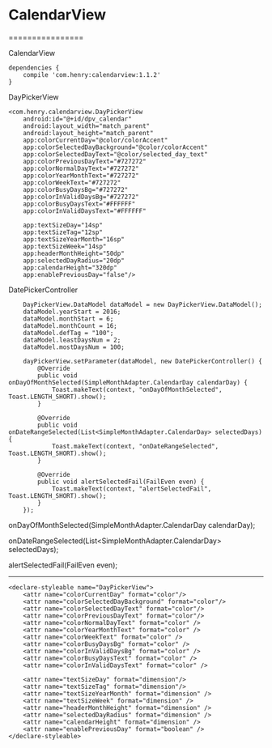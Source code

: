 # CalendarView
================

CalendarView
 
	dependencies {
	    compile 'com.henry:calendarview:1.1.2'
	}
 
DayPickerView


    <com.henry.calendarview.DayPickerView
        android:id="@+id/dpv_calendar"
        android:layout_width="match_parent"
        android:layout_height="match_parent"
        app:colorCurrentDay="@color/colorAccent"
        app:colorSelectedDayBackground="@color/colorAccent"
        app:colorSelectedDayText="@color/selected_day_text"
        app:colorPreviousDayText="#727272"
        app:colorNormalDayText="#727272"
        app:colorYearMonthText="#727272"
        app:colorWeekText="#727272"
        app:colorBusyDaysBg="#727272"
        app:colorInValidDaysBg="#727272"
        app:colorBusyDaysText="#FFFFFF"
        app:colorInValidDaysText="#FFFFFF"

        app:textSizeDay="14sp"
        app:textSizeTag="12sp"
        app:textSizeYearMonth="16sp"
        app:textSizeWeek="14sp"
        app:headerMonthHeight="50dp"
        app:selectedDayRadius="20dp"
        app:calendarHeight="320dp"
        app:enablePreviousDay="false"/>
         


DatePickerController

        DayPickerView.DataModel dataModel = new DayPickerView.DataModel();
        dataModel.yearStart = 2016;
        dataModel.monthStart = 6;
        dataModel.monthCount = 16;
        dataModel.defTag = "100";
        dataModel.leastDaysNum = 2;
        dataModel.mostDaysNum = 100;

		dayPickerView.setParameter(dataModel, new DatePickerController() {
            @Override
            public void onDayOfMonthSelected(SimpleMonthAdapter.CalendarDay calendarDay) {
                Toast.makeText(context, "onDayOfMonthSelected", Toast.LENGTH_SHORT).show();
            }

            @Override
            public void onDateRangeSelected(List<SimpleMonthAdapter.CalendarDay> selectedDays) {
                Toast.makeText(context, "onDateRangeSelected", Toast.LENGTH_SHORT).show();
            }

            @Override
            public void alertSelectedFail(FailEven even) {
                Toast.makeText(context, "alertSelectedFail", Toast.LENGTH_SHORT).show();
            }
        });

onDayOfMonthSelected(SimpleMonthAdapter.CalendarDay calendarDay);          

onDateRangeSelected(List<SimpleMonthAdapter.CalendarDay> selectedDays);    

alertSelectedFail(FailEven even);										   

---

    <declare-styleable name="DayPickerView">
        <attr name="colorCurrentDay" format="color"/>               
        <attr name="colorSelectedDayBackground" format="color"/>    
        <attr name="colorSelectedDayText" format="color"/>          
        <attr name="colorPreviousDayText" format="color"/>          
        <attr name="colorNormalDayText" format="color" />           
        <attr name="colorYearMonthText" format="color" />          
        <attr name="colorWeekText" format="color" />                
        <attr name="colorBusyDaysBg" format="color" />              
        <attr name="colorInValidDaysBg" format="color" />           
        <attr name="colorBusyDaysText" format="color" />           
        <attr name="colorInValidDaysText" format="color" />         

        <attr name="textSizeDay" format="dimension"/>              
        <attr name="textSizeTag" format="dimension"/>              
        <attr name="textSizeYearMonth" format="dimension" />       
        <attr name="textSizeWeek" format="dimension" />             
        <attr name="headerMonthHeight" format="dimension" />       
        <attr name="selectedDayRadius" format="dimension" />       
        <attr name="calendarHeight" format="dimension" />          
        <attr name="enablePreviousDay" format="boolean" />         
	</declare-styleable>
